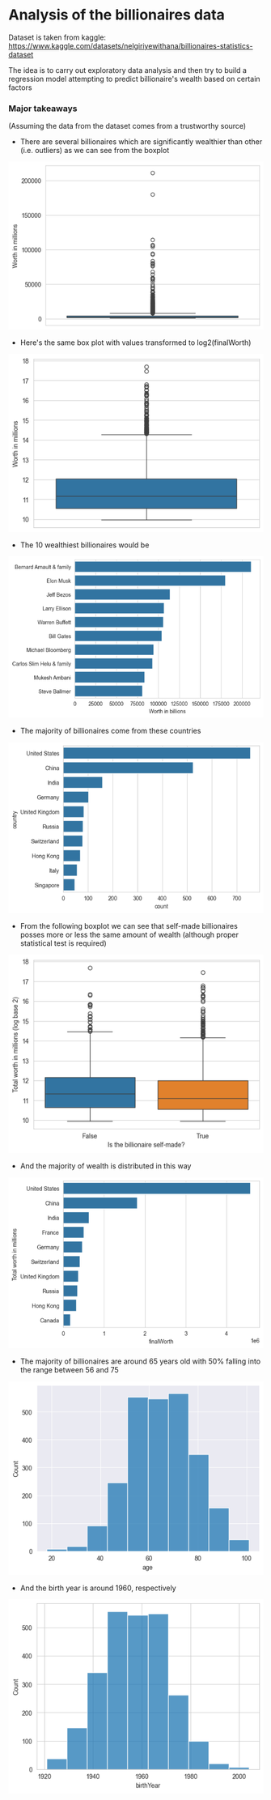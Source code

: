 # Analysis of the billionaires data 

Dataset is taken from kaggle: https://www.kaggle.com/datasets/nelgiriyewithana/billionaires-statistics-dataset

The idea is to carry out exploratory data analysis and then try to build a regression model attempting to predict
billionaire's wealth based on certain factors 

### Major takeaways

(Assuming the data from the dataset comes from a trustworthy source)

* There are several billionaires which are significantly wealthier than other (i.e. outliers) as we can see from the
boxplot

![img_1.png](img_1.png)

* Here's the same box plot with values transformed to log2(finalWorth)

![img_2.png](img_2.png)

* The 10 wealthiest billionaires would be

![img.png](img.png)

* The majority of billionaires come from these countries

![img_3.png](img_3.png)

* From the following boxplot we can see that self-made billionaires posses more 
or less the same amount of wealth (although proper statistical test is required)

![img_7.png](img_7.png)

* And the majority of wealth is distributed in this way

![img_6.png](img_6.png)

* The majority of billionaires are around 65 years old with 50% falling
into the range between 56 and 75

![img_4.png](img_4.png)

* And the birth year is around 1960, respectively

![img_5.png](img_5.png)
